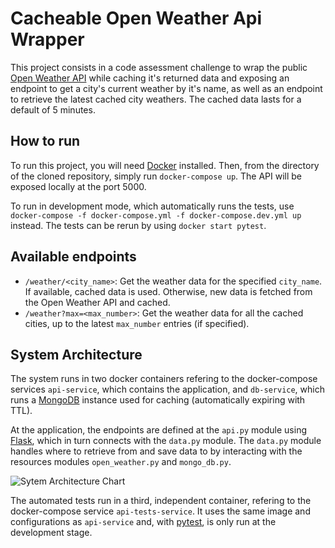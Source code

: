 # Cacheable Open Weather Api Wrapper

This project consists in a code assessment challenge to wrap the public [Open Weather API](https://openweathermap.org/api) while caching it's returned data and exposing an endpoint to get a city's current weather by it's name, as well as an endpoint to retrieve the latest cached city weathers.
The cached data lasts for a default of 5 minutes.

## How to run

To run this project, you will need [Docker](https://www.docker.com/) installed. Then, from the directory of the cloned repository, simply run ```docker-compose up```. The API will be exposed locally at the port 5000.

To run in development mode, which automatically runs the tests, use ```docker-compose -f docker-compose.yml -f docker-compose.dev.yml up``` instead. The tests can be rerun by using ```docker start pytest```.

## Available endpoints

- ```/weather/<city_name>```: Get the weather data for the specified ```city_name```.  If available, cached data is used. Otherwise, new data is fetched from the Open Weather API and cached.
- ```/weather?max=<max_number>```: Get the weather data for all the cached cities, up to the latest ```max_number``` entries (if specified).

## System Architecture

The system runs in two docker containers refering to the docker-compose services ```api-service```, which contains the application, and ```db-service```, which runs a [MongoDB](https://www.mongodb.com/) instance used for caching (automatically expiring with TTL).

At the application, the endpoints are defined at the ```api.py``` module using [Flask](https://flask.palletsprojects.com/en/1.1.x/), which in turn connects with the ```data.py``` module. The ```data.py``` module handles where to retrieve from and save data to by interacting with the resources modules ```open_weather.py``` and ```mongo_db.py```.

![Sytem Architecture Chart](https://i.ibb.co/T2tdV30/weather-diagram-1.png)

The automated tests run in a third, independent container, refering to the docker-compose service ```api-tests-service```. It uses the same image and configurations as ```api-service``` and, with [pytest](https://docs.pytest.org/en/stable/), is only run at the development stage.

